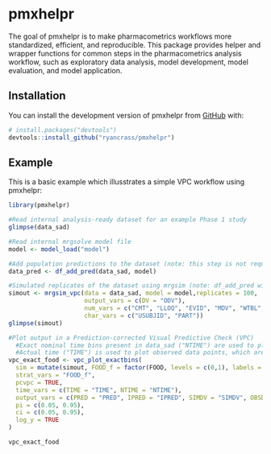 
<!-- README.md is generated from README.Rmd. Please edit that file -->

# pmxhelpr

<!-- badges: start -->
<!-- badges: end -->

The goal of pmxhelpr is to make pharmacometrics workflows more
standardized, efficient, and reproducible. This package provides helper
and wrapper functions for common steps in the pharmacometrics analysis
workflow, such as exploratory data analysis, model development, model
evaluation, and model application.

## Installation

You can install the development version of pmxhelpr from
[GitHub](https://github.com/) with:

``` r
# install.packages("devtools")
devtools::install_github("ryancrass/pmxhelpr")
```

## Example

This is a basic example which illusstrates a simple VPC workflow using
pmxhelpr:

``` r
library(pmxhelpr)

#Read internal analysis-ready dataset for an example Phase 1 study
glimpse(data_sad)

#Read internal mrgsolve model file
model <- model_load("model")

#Add population predictions to the dataset (note: this step is not required when using mrgsim_vpc)
data_pred <- df_add_pred(data_sad, model)

#Simulated replicates of the dataset using mrgsim (note: df_add_pred will be called within this step so data_sad can be passed in directly)
simout <- mrgsim_vpc(data = data_sad, model = model,replicates = 100,
                     output_vars = c(DV = "ODV"),
                     num_vars = c("CMT", "LLOQ", "EVID", "MDV", "WTBL", "FOOD"),
                     char_vars = c("USUBJID", "PART"))
glimpse(simout)

#Plot output in a Prediction-corrected Visual Predictive Check (VPC)
  #Exact nominal time bins present in data_sad ("NTIME") are used to plot summary statistics
  #Actual time ("TIME") is used to plot observed data points, which are also prediction-corrected if pcVPC=TRUE
vpc_exact_food <- vpc_plot_exactbins(
  sim = mutate(simout, FOOD_f = factor(FOOD, levels = c(0,1), labels = c("Fasted", "Fed"))), 
  strat_vars = "FOOD_f",
  pcvpc = TRUE,
  time_vars = c(TIME = "TIME", NTIME = "NTIME"),
  output_vars = c(PRED = "PRED", IPRED = "IPRED", SIMDV = "SIMDV", OBSDV = "OBSDV"),
  pi = c(0.05, 0.95),
  ci = c(0.05, 0.95),
  log_y = TRUE
)

vpc_exact_food
```
